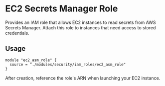 # EC2 Secrets Manager Role

Provides an IAM role that allows EC2 instances to read secrets from AWS Secrets Manager. Attach this role to instances that need access to stored credentials.

## Usage
```hcl
module "ec2_asm_role" {
  source = "./modules/security/iam_roles/ec2_asm_role"
}
```
After creation, reference the role's ARN when launching your EC2 instance.
